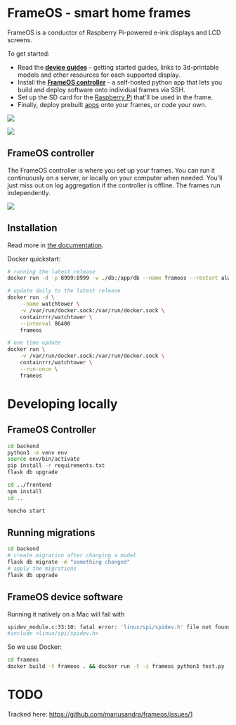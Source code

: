 # FrameOS - smart home frames

FrameOS is a conductor of Raspberry Pi-powered e-ink displays and LCD screens.

To get started:

- Read the **[device guides](/devices)** - getting started guides, links to 3d-printable models and other resources for each supported display.
- Install the **[FrameOS controller](/installation/controller)** - a self-hosted python app that lets you build and deploy software onto individual frames via SSH.
- Set up the SD card for the [Raspberry Pi](/installation/raspberry) that'll be used in the frame.
- Finally, deploy prebuilt [apps](/apps) onto your frames, or code your own.

![](https://frameos.net/assets/images/1-frames-d127cdd40eaec7b65932a78a7a2034ae.jpg)

![](https://frameos.net/assets/images/diagram-reload-13b29b62750b3db0475aab66cdf49518.gif)

## FrameOS controller

The FrameOS controller is where you set up your frames. You can run it continuously on a server, or locally on your computer when needed. You'll just miss out on log aggregation if the controller is offline. The frames run independently.

![](https://frameos.net/assets/images/diagram-reload-13b29b62750b3db0475aab66cdf49518.gif)

## Installation

Read more in [the documentation](https://frameos.net/).

Docker quickstart:

```bash
# running the latest release
docker run -d -p 8999:8999 -v ./db:/app/db --name frameos --restart always mariusandra/frameos

# update daily to the latest release
docker run -d \
    --name watchtower \
    -v /var/run/docker.sock:/var/run/docker.sock \
    containrrr/watchtower \
    --interval 86400
    frameos

# one time update
docker run \
    -v /var/run/docker.sock:/var/run/docker.sock \
    containrrr/watchtower \
    --run-once \
    frameos
```

# Developing locally

## FrameOS Controller


```bash
cd backend 
python3 -m venv env
source env/bin/activate
pip install -r requirements.txt
flask db upgrade

cd ../frontend
npm install
cd ..

honcho start
```

## Running migrations

```bash
cd backend
# create migration after changing a model
flask db migrate -m "something changed"
# apply the migrations
flask db upgrade
```

## FrameOS device software

Running it natively on a Mac will fail with

```bash
spidev_module.c:33:10: fatal error: 'linux/spi/spidev.h' file not found
#include <linux/spi/spidev.h>
```

So we use Docker:

```bash
cd frameos
docker build -t frameos . && docker run -t -i frameos python3 test.py
```

# TODO

Tracked here: https://github.com/mariusandra/frameos/issues/1
